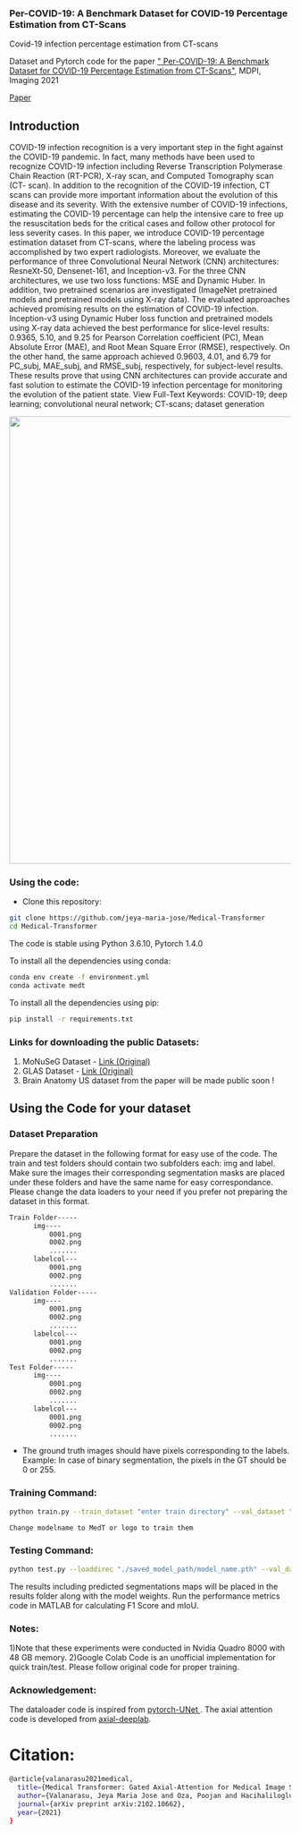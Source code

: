 ### Per-COVID-19: A Benchmark Dataset for COVID-19 Percentage Estimation from CT-Scans
Covid-19 infection percentage estimation from CT-scans
 
Dataset and Pytorch code for the paper 
[" Per-COVID-19: A Benchmark Dataset for COVID-19 Percentage Estimation from CT-Scans"](https://www.mdpi.com/2313-433X/7/9/189), MDPI, Imaging 2021

[Paper](https://www.mdpi.com/2313-433X/7/9/189) 


## Introduction

COVID-19 infection recognition is a very important step in the fight against the COVID-19 pandemic. In fact, many methods have been used to recognize COVID-19 infection including Reverse Transcription Polymerase Chain Reaction (RT-PCR), X-ray scan, and Computed Tomography scan (CT- scan). In addition to the recognition of the COVID-19 infection, CT scans can provide more important information about the evolution of this disease and its severity. With the extensive number of COVID-19 infections, estimating the COVID-19 percentage can help the intensive care to free up the resuscitation beds for the critical cases and follow other protocol for less severity cases. In this paper, we introduce COVID-19 percentage estimation dataset from CT-scans, where the labeling process was accomplished by two expert radiologists. Moreover, we evaluate the performance of three Convolutional Neural Network (CNN) architectures: ResneXt-50, Densenet-161, and Inception-v3. For the three CNN architectures, we use two loss functions: MSE and Dynamic Huber. In addition, two pretrained scenarios are investigated (ImageNet pretrained models and pretrained models using X-ray data). The evaluated approaches achieved promising results on the estimation of COVID-19 infection. Inception-v3 using Dynamic Huber loss function and pretrained models using X-ray data achieved the best performance for slice-level results: 0.9365, 5.10, and 9.25 for Pearson Correlation coefficient (PC), Mean Absolute Error (MAE), and Root Mean Square Error (RMSE), respectively. On the other hand, the same approach achieved 0.9603, 4.01, and 6.79 for PC_subj, MAE_subj, and RMSE_subj, respectively, for subject-level results. These results prove that using CNN architectures can provide accurate and fast solution to estimate the COVID-19 infection percentage for monitoring the evolution of the patient state. View Full-Text
Keywords: COVID-19; deep learning; convolutional neural network; CT-scans; dataset generation

<p align="center">
  <img src="img/medt1.png" width="800"/>
</p>

### Using the code:

- Clone this repository:
```bash
git clone https://github.com/jeya-maria-jose/Medical-Transformer
cd Medical-Transformer
```

The code is stable using Python 3.6.10, Pytorch 1.4.0

To install all the dependencies using conda:

```bash
conda env create -f environment.yml
conda activate medt
```

To install all the dependencies using pip:

```bash
pip install -r requirements.txt
```

### Links for downloading the public Datasets:

1) MoNuSeG Dataset - <a href="https://monuseg.grand-challenge.org/Data/"> Link (Original)</a> 
2) GLAS Dataset - <a href="https://warwick.ac.uk/fac/sci/dcs/research/tia/glascontest/"> Link (Original) </a> 
3) Brain Anatomy US dataset from the paper will be made public soon !

## Using the Code for your dataset

### Dataset Preparation

Prepare the dataset in the following format for easy use of the code. The train and test folders should contain two subfolders each: img and label. Make sure the images their corresponding segmentation masks are placed under these folders and have the same name for easy correspondance. Please change the data loaders to your need if you prefer not preparing the dataset in this format.



```bash
Train Folder-----
      img----
          0001.png
          0002.png
          .......
      labelcol---
          0001.png
          0002.png
          .......
Validation Folder-----
      img----
          0001.png
          0002.png
          .......
      labelcol---
          0001.png
          0002.png
          .......
Test Folder-----
      img----
          0001.png
          0002.png
          .......
      labelcol---
          0001.png
          0002.png
          .......

```

- The ground truth images should have pixels corresponding to the labels. Example: In case of binary segmentation, the pixels in the GT should be 0 or 255.

### Training Command:

```bash 
python train.py --train_dataset "enter train directory" --val_dataset "enter validation directory" --direc 'path for results to be saved' --batch_size 4 --epoch 400 --save_freq 10 --modelname "gatedaxialunet" --learning_rate 0.001 --imgsize 128 --gray "no"
```

```bash
Change modelname to MedT or logo to train them
```

### Testing Command:

```bash 
python test.py --loaddirec "./saved_model_path/model_name.pth" --val_dataset "test dataset directory" --direc 'path for results to be saved' --batch_size 1 --modelname "gatedaxialunet" --imgsize 128 --gray "no"
```

The results including predicted segmentations maps will be placed in the results folder along with the model weights. Run the performance metrics code in MATLAB for calculating F1 Score and mIoU. 

### Notes:

1)Note that these experiments were conducted in Nvidia Quadro 8000 with 48 GB memory. 
2)Google Colab Code is an unofficial implementation for quick train/test. Please follow original code for proper training.

### Acknowledgement:

The dataloader code is inspired from <a href="https://github.com/cosmic-cortex/pytorch-UNet"> pytorch-UNet </a>. The axial attention code is developed from <a href="https://github.com/csrhddlam/axial-deeplab">axial-deeplab</a>. 

# Citation:

```bash
@article{valanarasu2021medical,
  title={Medical Transformer: Gated Axial-Attention for Medical Image Segmentation},
  author={Valanarasu, Jeya Maria Jose and Oza, Poojan and Hacihaliloglu, Ilker and Patel, Vishal M},
  journal={arXiv preprint arXiv:2102.10662},
  year={2021}
}
```
